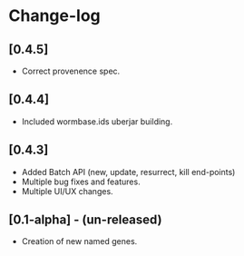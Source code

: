 # Change-log

## [0.4.5]
 - Correct provenence spec.

## [0.4.4]
 - Included wormbase.ids uberjar building.

## [0.4.3]
 - Added Batch API (new, update, resurrect, kill end-points)
 - Multiple bug fixes and features.
 - Multiple UI/UX changes.

## [0.1-alpha] - (un-released)
 - Creation of new named genes.
